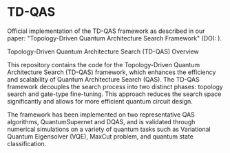 # TD-QAS
Official implementation of the TD-QAS framework as described in our paper: "Topology-Driven Quantum Architecture Search Framework" (DOI: ).



Topology-Driven Quantum Architecture Search (TD-QAS)
Overview

This repository contains the code for the Topology-Driven Quantum Architecture Search (TD-QAS) framework, which enhances the efficiency and scalability of Quantum Architecture Search (QAS). The TD-QAS framework decouples the search process into two distinct phases: topology search and gate-type fine-tuning. This approach reduces the search space significantly and allows for more efficient quantum circuit design.

The framework has been implemented on two representative QAS algorithms, QuantumSupernet and DQAS, and is validated through numerical simulations on a variety of quantum tasks such as Variational Quantum Eigensolver (VQE), MaxCut problem, and quantum state classification.

